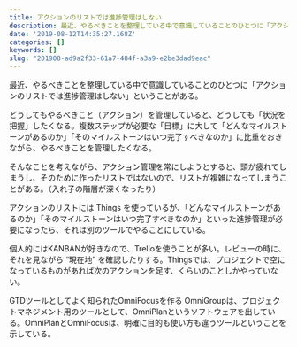 ```yaml
---
title: アクションのリストでは進捗管理はしない
description: 最近、やるべきことを整理している中で意識していることのひとつに「アクションのリストでは進捗管理はしない」ということがある。
date: '2019-08-12T14:35:27.168Z'
categories: []
keywords: []
slug: "201908-ad9a2f33-61a7-484f-a3a9-e2be3dad9eac"
---
```

最近、やるべきことを整理している中で意識していることのひとつに「アクションのリストでは進捗管理はしない」ということがある。

どうしてもやるべきこと（アクション）を管理していると、どうしても「状況を把握」したくなる。複数ステップが必要な「目標」に大して「どんなマイルストーンがあるのか」「そのマイルストーンはいつ完了すべきなのか」に比重をおきながら、やるべきことを管理したくなる。

そんなことを考えながら、アクション管理を常にしようとすると、頭が疲れてしまうし、そのために作ったリストではないので、リストが複雑になってしまうことがある。（入れ子の階層が深くなったり）

アクションのリストには Things を使っているが、「どんなマイルストーンがあるのか」「そのマイルストーンはいつ完了すべきなのか」といった進捗管理が必要になったら、それは別のツールでやることにしている。

個人的にはKANBANが好きなので、Trelloを使うことが多い。レビューの時に、それを見ながら “現在地” を確認したりする。Thingsでは、プロジェクトで空になっているものがあれば次のアクションを足す、くらいのことしかやっていない。

GTDツールとしてよく知られたOmniFocusを作る OmniGroupは、プロジェクトマネジメント用のツールとして、OmniPlanというソフトウェアを出している。OmniPlanとOmniFocusは、明確に目的も使い方も違うツールということを示している。
